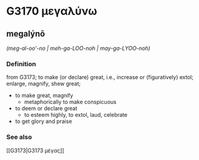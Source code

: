 # G3170 μεγαλύνω

## megalýnō

_(meg-al-oo'-no | meh-ga-LOO-noh | may-ga-LYOO-noh)_

### Definition

from G3173; to make (or declare) great, i.e., increase or (figuratively) extol; enlarge, magnify, shew great; 

- to make great, magnify
  - metaphorically to make conspicuous
- to deem or declare great
  - to esteem highly, to extol, laud, celebrate
- to get glory and praise

### See also

[[G3173|G3173 μέγας]]
